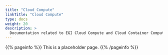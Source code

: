 ```yaml
---
title: "Cloud Compute"
linkTitle: "Cloud Compute"
type: docs
weight: 20
description: >
  Documentation related to EGI Cloud Compute and Cloud Container Compute (FedCloud)
---
```


{{% pageinfo %}}
This is a placeholder page.
{{% /pageinfo %}}
